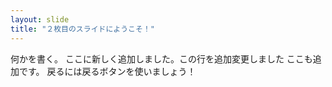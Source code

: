 ```yaml
---
layout: slide
title: "２枚目のスライドにようこそ！"
---
```

何かを書く。
ここに新しく追加しました。この行を追加変更しました
ここも追加です。
戻るには戻るボタンを使いましょう！
